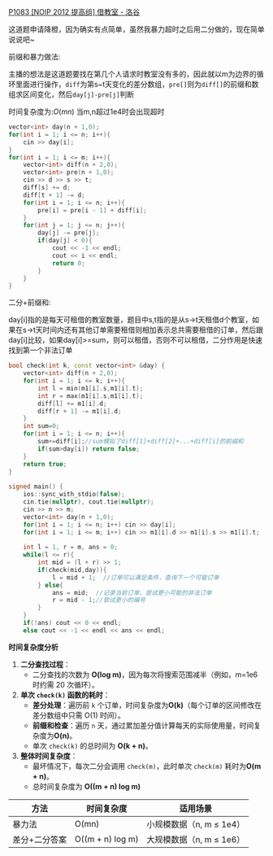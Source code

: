 [P1083 [NOIP 2012 提高组] 借教室 - 洛谷](https://www.luogu.com.cn/problem/P1083)

这道题申请降橙，因为确实有点简单，虽然我暴力超时之后用二分做的，现在简单说说吧~

前缀和暴力做法:

主播的想法是这道题要找在第几个人请求时教室没有多的，因此就以m为边界的循环里面进行操作，`diff`为第s~t天变化的差分数组，`pre[]`则为`diff[]`的前缀和数组求区间变化，然后`day[j]-pre[j]`判断

时间复杂度为:$O(mn)$
当m,n超过1e4时会出现超时

```cpp
vector<int> day(n + 1,0);  
for(int i = 1; i <= n; i++){  
    cin >> day[i];  
}  
for(int i = 1; i <= m; i++){  
    vector<int> diff(n + 2,0);  
    vector<int> pre(n + 1,0);  
    cin >> d >> s >> t;  
    diff[s] += d;  
    diff[t + 1] -= d;  
    for(int i = 1; i <= n; i++){  
        pre[i] = pre[i - 1] + diff[i];  
    }  
    for(int j = 1; j <= n; j++){  
        day[j] -= pre[j];  
        if(day[j] < 0){  
            cout << -1 << endl;  
            cout << i << endl;  
            return 0;  
        }  
    }  
}

```

二分+前缀和:

day[i]指的是每天可租借的教室数量，题目中s,t指的是从s->t天租借d个教室，如果在s->t天时间内还有其他订单需要租借则相加表示总共需要租借的订单，然后跟day[i]比较，如果day[i]>=sum，则可以租借，否则不可以租借，二分作用是快速找到第一个非法订单

```cpp
bool check(int k, const vector<int> &day) {  
    vector<int> diff(n + 2,0);  
    for(int i = 1; i <= k; i++){  
        int l = min(m1[i].s,m1[i].t);  
        int r = max(m1[i].s,m1[i].t);  
        diff[l] += m1[i].d;  
        diff[r + 1] -= m1[i].d;  
    }  
    int sum=0;
    for(int i = 1; i <= n; i++){  
		sum+=diff[i];//sum模拟了diff[1]+diff[2]+...+diff[i]的前缀和
        if(sum>day[i]) return false;  
    }  
    return true;  
}  
  
signed main() {  
    ios::sync_with_stdio(false);  
    cin.tie(nullptr), cout.tie(nullptr);  
    cin >> n >> m;  
    vector<int> day(n + 1,0);  
    for(int i = 1; i <= n; i++) cin >> day[i];  
    for(int i = 1; i <= m; i++) cin >> m1[i].d >> m1[i].s >> m1[i].t;  
  
    int l = 1, r = m, ans = 0;  
    while(l <= r){  
        int mid = (l + r) >> 1;  
        if(check(mid,day)){  
            l = mid + 1;  //订单可以满足条件，查询下一个可能订单
        } else{  
            ans = mid;  //记录当前订单，尝试更小可能的非法订单
            r = mid - 1;//尝试更小的编号  
        }  
    }  
    if(!ans) cout << 0 << endl;  
    else cout << -1 << endl << ans << endl;
```
**时间复杂度分析**
1. **二分查找过程**​：
    - 二分查找的次数为 ​**O(log m)​**，因为每次将搜索范围减半（例如，m=1e6 时约需 20 次循环）。
2. ​**单次 `check(k)` 函数的耗时**​：
    - ​**差分处理**​：遍历前 `k` 个订单，时间复杂度为 ​**O(k)​**​（每个订单的区间修改在差分数组中只需 O(1) 时间）。
    - ​**前缀和检查**​：遍历 `n` 天，通过累加差分值计算每天的实际使用量，时间复杂度为 ​**O(n)​**。
    - 单次 `check(k)` 的总时间为 ​**O(k + n)​**。
3. ​**整体时间复杂度**​：
    - 最坏情况下，每次二分会调用 `check(m)`，此时单次 `check(m)` 耗时为 ​**O(m + n)​**。
    - 总时间复杂度为 ​**O((m + n) log m)​**

| 方法      | 时间复杂度            | 适用场景              |
| ------- | ---------------- | ----------------- |
| 暴力法     | O(mn)            | 小规模数据（n, m ≤ 1e4） |
| 差分+二分答案 | O((m + n) log m) | 大规模数据（n, m ≤ 1e6） |
